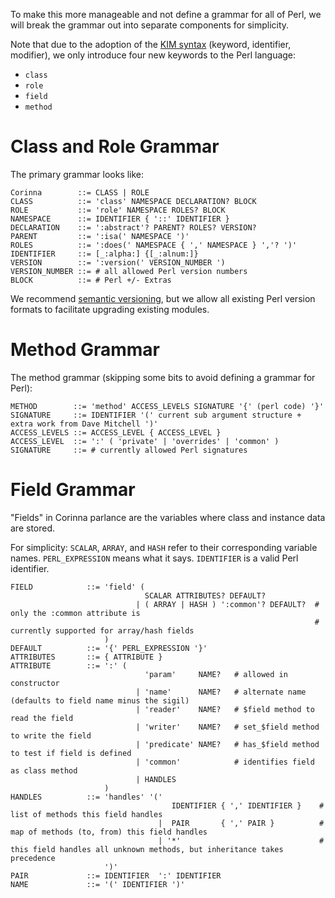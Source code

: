 To make this more manageable and not define a grammar for all of Perl, we will break the grammar out into separate components for simplicity.

Note that due to the adoption of the [KIM
syntax](https://ovid.github.io/articles/language-design-consistency.html)
(keyword, identifier, modifier), we only introduce four new keywords to the
Perl language:

* `class`
* `role`
* `field`
* `method`

# Class and Role Grammar

The primary grammar looks like:

```
Corinna        ::= CLASS | ROLE
CLASS          ::= 'class' NAMESPACE DECLARATION? BLOCK
ROLE           ::= 'role' NAMESPACE ROLES? BLOCK
NAMESPACE      ::= IDENTIFIER { '::' IDENTIFIER }
DECLARATION    ::= ':abstract'? PARENT? ROLES? VERSION?
PARENT         ::= ':isa(' NAMESPACE ')'
ROLES          ::= ':does(' NAMESPACE { ',' NAMESPACE } ','? ')'
IDENTIFIER     ::= [_:alpha:] {[_:alnum:]}
VERSION        ::= ':version(' VERSION_NUMBER ')
VERSION_NUMBER ::= # all allowed Perl version numbers
BLOCK          ::= # Perl +/- Extras
```

We recommend [semantic versioning](https://semver.org/), but we allow all
existing Perl version formats to facilitate upgrading existing modules.

# Method Grammar

The method grammar (skipping some bits to avoid defining a grammar for Perl):

```
METHOD        ::= 'method' ACCESS_LEVELS SIGNATURE '{' (perl code) '}'
SIGNATURE     ::= IDENTIFIER '(' current sub argument structure + extra work from Dave Mitchell ')'
ACCESS_LEVELS ::= ACCESS_LEVEL { ACCESS_LEVEL }
ACCESS_LEVEL  ::= ':' ( 'private' | 'overrides' | 'common' )
SIGNATURE     ::= # currently allowed Perl signatures
```

# Field Grammar

"Fields" in Corinna parlance are the variables where class and instance data are stored.

For simplicity: `SCALAR`, `ARRAY`, and `HASH` refer to their corresponding variable names. `PERL_EXPRESSION` means what it says. `IDENTIFIER` is a valid Perl identifier.

```
FIELD            ::= 'field' ( 
                              SCALAR ATTRIBUTES? DEFAULT?
                            | ( ARRAY | HASH ) ':common'? DEFAULT?  # only the :common attribute is
                                                                    # currently supported for array/hash fields
                     )
DEFAULT          ::= '{' PERL_EXPRESSION '}'
ATTRIBUTES       ::= { ATTRIBUTE }
ATTRIBUTE        ::= ':' (
                              'param'     NAME?   # allowed in constructor
                            | 'name'      NAME?   # alternate name (defaults to field name minus the sigil)
                            | 'reader'    NAME?   # $field method to read the field
                            | 'writer'    NAME?   # set_$field method to write the field
                            | 'predicate' NAME?   # has_$field method to test if field is defined
                            | 'common'            # identifies field as class method
                            | HANDLES
                     )
HANDLES          ::= 'handles' '('
                                    IDENTIFIER { ',' IDENTIFIER }    # list of methods this field handles
                                 |  PAIR       { ',' PAIR }          # map of methods (to, from) this field handles
                                 | '*'                               # this field handles all unknown methods, but inheritance takes precedence
                     ')'
PAIR             ::= IDENTIFIER  ':' IDENTIFIER
NAME             ::= '(' IDENTIFIER ')'
```
